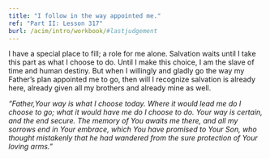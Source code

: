 ```yaml
---
title: "I follow in the way appointed me."
ref: "Part II: Lesson 317"
burl: /acim/intro/workbook/#lastjudgement
---
```


I have a special place to fill; a role for me alone. Salvation waits
until I take this part as what I choose to do. Until I make this choice,
I am the slave of time and human destiny. But when I willingly and
gladly go the way my Father’s plan appointed me to go, then will I
recognize salvation is already here, already given all my brothers and
already mine as well.

*“Father,Your way is what I choose today. Where it would lead me do I
choose to go; what it would have me do I choose to do. Your way is
certain, and the end secure. The memory of You awaits me there, and all
my sorrows end in Your embrace, which You have promised to Your Son, who
thought mistakenly that he had wandered from the sure protection of Your
loving arms.”*

